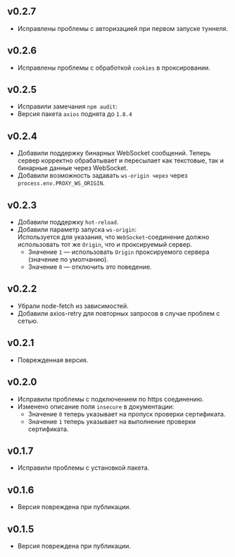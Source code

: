 ## v0.2.7

- Исправлены проблемы с авторизацией при первом запуске туннеля.

## v0.2.6

- Исправлены проблемы с обработкой `cookies` в проксировании.

## v0.2.5

- Исправили замечания `npm audit`:
- Версия пакета `axios` поднята до `1.8.4`

## v0.2.4

- Добавили поддержку бинарных WebSocket сообщений. Теперь сервер корректно обрабатывает и пересылает как текстовые, так и бинарные данные через WebSocket.
- Добавили возможность задавать `ws-origin через` через `process.env.PROXY_WS_ORIGIN`.

## v0.2.3

- Добавили поддержку `hot-reload`.
- Добавили параметр запуска `ws-origin`:  
  Используется для указания, что `WebSocket`-соединение должно использовать тот же `Origin`, что и проксируемый сервер.
  - Значение `1` — использовать `Origin` проксируемого сервера (значение по умолчанию).
  - Значение `0` — отключить это поведение.

## v0.2.2

- Убрали node-fetch из зависимостей.
- Добавили axios-retry для повторных запросов в случае проблем с сетью.

## v0.2.1

- Поврежденная версия.

## v0.2.0

- Исправили проблемы с подключением по https соединению.
- Изменено описание поля `insecure` в документации:
  - Значение `0` теперь указывает на пропуск проверки сертификата.
  - Значение `1` теперь указывает на выполнение проверки сертификата.

## v0.1.7

- Исправили проблемы с установкой пакета.

## v0.1.6

- Версия повреждена при публикации.

## v0.1.5

- Версия повреждена при публикации.

